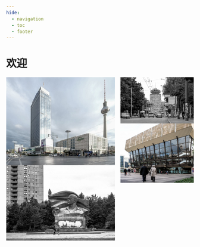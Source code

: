 ```yaml
---
hide:
  - navigation
  - toc
  - footer
---
```


# 欢迎

<img src="./art/images/former2.jpg" align=left width="58%">

<img src="./art/images/romanita1-1024x647.jpg" align=right width="39%">

<img src="./art/images/former5-1024x825.jpg" align=right width="39%">

<img src="./art/images/former3-1024x706.jpg" align=left width="58%">
